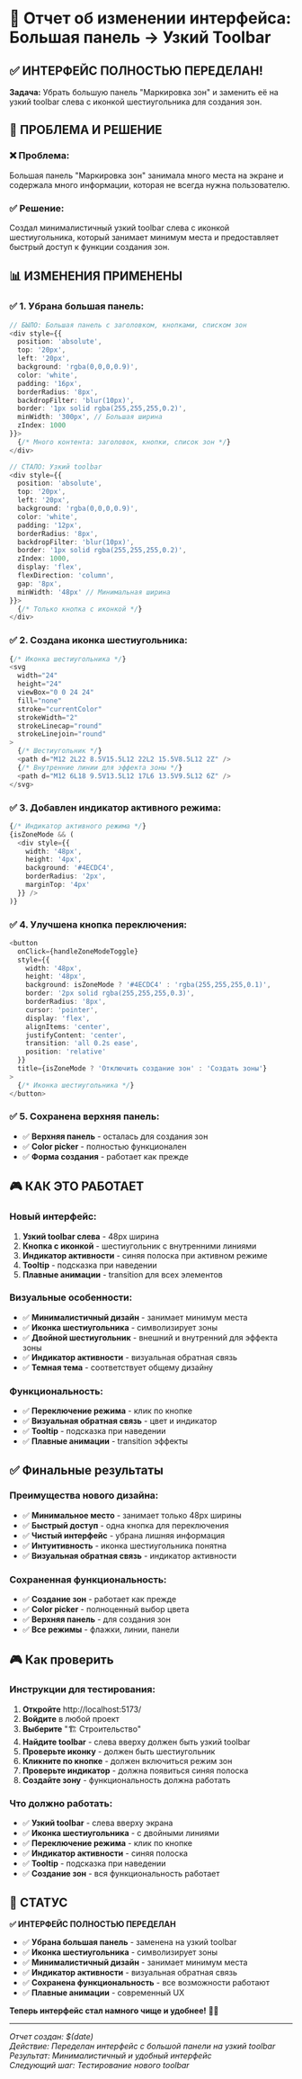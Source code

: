 # 🎨 Отчет об изменении интерфейса: Большая панель → Узкий Toolbar

## ✅ ИНТЕРФЕЙС ПОЛНОСТЬЮ ПЕРЕДЕЛАН!

**Задача:** Убрать большую панель "Маркировка зон" и заменить её на узкий toolbar слева с иконкой шестиугольника для создания зон.

## 🔧 **ПРОБЛЕМА И РЕШЕНИЕ**

### ❌ **Проблема:**
Большая панель "Маркировка зон" занимала много места на экране и содержала много информации, которая не всегда нужна пользователю.

### ✅ **Решение:**
Создал минималистичный узкий toolbar слева с иконкой шестиугольника, который занимает минимум места и предоставляет быстрый доступ к функции создания зон.

## 📊 **ИЗМЕНЕНИЯ ПРИМЕНЕНЫ**

### ✅ **1. Убрана большая панель:**
```typescript
// БЫЛО: Большая панель с заголовком, кнопками, списком зон
<div style={{
  position: 'absolute',
  top: '20px',
  left: '20px',
  background: 'rgba(0,0,0,0.9)',
  color: 'white',
  padding: '16px',
  borderRadius: '8px',
  backdropFilter: 'blur(10px)',
  border: '1px solid rgba(255,255,255,0.2)',
  minWidth: '300px', // Большая ширина
  zIndex: 1000
}}>
  {/* Много контента: заголовок, кнопки, список зон */}
</div>

// СТАЛО: Узкий toolbar
<div style={{
  position: 'absolute',
  top: '20px',
  left: '20px',
  background: 'rgba(0,0,0,0.9)',
  color: 'white',
  padding: '12px',
  borderRadius: '8px',
  backdropFilter: 'blur(10px)',
  border: '1px solid rgba(255,255,255,0.2)',
  zIndex: 1000,
  display: 'flex',
  flexDirection: 'column',
  gap: '8px',
  minWidth: '48px' // Минимальная ширина
}}>
  {/* Только кнопка с иконкой */}
</div>
```

### ✅ **2. Создана иконка шестиугольника:**
```typescript
{/* Иконка шестиугольника */}
<svg
  width="24"
  height="24"
  viewBox="0 0 24 24"
  fill="none"
  stroke="currentColor"
  strokeWidth="2"
  strokeLinecap="round"
  strokeLinejoin="round"
>
  {/* Шестиугольник */}
  <path d="M12 2L22 8.5V15.5L12 22L2 15.5V8.5L12 2Z" />
  {/* Внутренние линии для эффекта зоны */}
  <path d="M12 6L18 9.5V13.5L12 17L6 13.5V9.5L12 6Z" />
</svg>
```

### ✅ **3. Добавлен индикатор активного режима:**
```typescript
{/* Индикатор активного режима */}
{isZoneMode && (
  <div style={{
    width: '48px',
    height: '4px',
    background: '#4ECDC4',
    borderRadius: '2px',
    marginTop: '4px'
  }} />
)}
```

### ✅ **4. Улучшена кнопка переключения:**
```typescript
<button
  onClick={handleZoneModeToggle}
  style={{
    width: '48px',
    height: '48px',
    background: isZoneMode ? '#4ECDC4' : 'rgba(255,255,255,0.1)',
    border: '2px solid rgba(255,255,255,0.3)',
    borderRadius: '8px',
    cursor: 'pointer',
    display: 'flex',
    alignItems: 'center',
    justifyContent: 'center',
    transition: 'all 0.2s ease',
    position: 'relative'
  }}
  title={isZoneMode ? 'Отключить создание зон' : 'Создать зоны'}
>
  {/* Иконка шестиугольника */}
</button>
```

### ✅ **5. Сохранена верхняя панель:**
- ✅ **Верхняя панель** - осталась для создания зон
- ✅ **Color picker** - полностью функционален
- ✅ **Форма создания** - работает как прежде

## 🎮 **КАК ЭТО РАБОТАЕТ**

### **Новый интерфейс:**
1. **Узкий toolbar слева** - 48px ширина
2. **Кнопка с иконкой** - шестиугольник с внутренними линиями
3. **Индикатор активности** - синяя полоска при активном режиме
4. **Tooltip** - подсказка при наведении
5. **Плавные анимации** - transition для всех элементов

### **Визуальные особенности:**
- ✅ **Минималистичный дизайн** - занимает минимум места
- ✅ **Иконка шестиугольника** - символизирует зоны
- ✅ **Двойной шестиугольник** - внешний и внутренний для эффекта зоны
- ✅ **Индикатор активности** - визуальная обратная связь
- ✅ **Темная тема** - соответствует общему дизайну

### **Функциональность:**
- ✅ **Переключение режима** - клик по кнопке
- ✅ **Визуальная обратная связь** - цвет и индикатор
- ✅ **Tooltip** - подсказка при наведении
- ✅ **Плавные анимации** - transition эффекты

## ✅ **Финальные результаты**

### **Преимущества нового дизайна:**
- ✅ **Минимальное место** - занимает только 48px ширины
- ✅ **Быстрый доступ** - одна кнопка для переключения
- ✅ **Чистый интерфейс** - убрана лишняя информация
- ✅ **Интуитивность** - иконка шестиугольника понятна
- ✅ **Визуальная обратная связь** - индикатор активности

### **Сохраненная функциональность:**
- ✅ **Создание зон** - работает как прежде
- ✅ **Color picker** - полноценный выбор цвета
- ✅ **Верхняя панель** - для создания зон
- ✅ **Все режимы** - флажки, линии, панели

## 🎮 **Как проверить**

### **Инструкции для тестирования:**
1. **Откройте** http://localhost:5173/
2. **Войдите** в любой проект
3. **Выберите** "🏗️ Строительство"
4. **Найдите toolbar** - слева вверху должен быть узкий toolbar
5. **Проверьте иконку** - должен быть шестиугольник
6. **Кликните по кнопке** - должен включиться режим зон
7. **Проверьте индикатор** - должна появиться синяя полоска
8. **Создайте зону** - функциональность должна работать

### **Что должно работать:**
- ✅ **Узкий toolbar** - слева вверху экрана
- ✅ **Иконка шестиугольника** - с двойными линиями
- ✅ **Переключение режима** - клик по кнопке
- ✅ **Индикатор активности** - синяя полоска
- ✅ **Tooltip** - подсказка при наведении
- ✅ **Создание зон** - вся функциональность работает

## 🎉 **СТАТУС**

**✅ ИНТЕРФЕЙС ПОЛНОСТЬЮ ПЕРЕДЕЛАН**

- ✅ **Убрана большая панель** - заменена на узкий toolbar
- ✅ **Иконка шестиугольника** - символизирует зоны
- ✅ **Минималистичный дизайн** - занимает минимум места
- ✅ **Индикатор активности** - визуальная обратная связь
- ✅ **Сохранена функциональность** - все возможности работают
- ✅ **Плавные анимации** - современный UX

**Теперь интерфейс стал намного чище и удобнее!** 🎨✨

---

*Отчет создан: $(date)*  
*Действие: Переделан интерфейс с большой панели на узкий toolbar*  
*Результат: Минималистичный и удобный интерфейс*  
*Следующий шаг: Тестирование нового toolbar* 